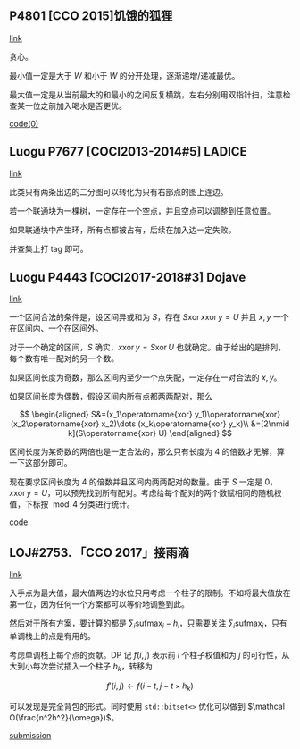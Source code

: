 
## P4801 [CCO 2015]饥饿的狐狸

[link](https://www.luogu.com.cn/problem/P4801)

贪心。

最小值一定是大于 $W$ 和小于 $W$ 的分开处理，逐渐递增/递减最优。

最大值一定是从当前最大的和最小的之间反复横跳，左右分别用双指针扫，注意检查某一位之前加入喝水是否更优。

[code(0)](https://gitee.com/renamoe/pastebin/blob/master/LuoguP4801.cpp)

## Luogu P7677 \[COCI2013-2014#5\] LADICE

[link](https://www.luogu.com.cn/problem/P7677)

此类只有两条出边的二分图可以转化为只有右部点的图上连边。

若一个联通块为一棵树，一定存在一个空点，并且空点可以调整到任意位置。

如果联通块中产生环，所有点都被占有，后续在加入边一定失败。

并查集上打 tag 即可。

## Luogu P4443 \[COCI2017-2018#3\] Dojave

[link](https://www.luogu.com.cn/problem/P4443)

一个区间合法的条件是，设区间异或和为 $S$，存在 $S\operatorname{xor} x\operatorname{xor} y=U$ 并且 $x,y$ 一个在区间内、一个在区间外。

对于一个确定的区间，$S$ 确实，$x\operatorname{xor} y=S\operatorname{xor} U$ 也就确定。由于给出的是排列，每个数有唯一配对的另一个数。

如果区间长度为奇数，那么区间内至少一个点失配，一定存在一对合法的 $x,y$。

如果区间长度为偶数，假设区间内所有点都两两配对，那么 

$$
\begin{aligned}
S&=(x_1\operatorname{xor} y_1)\operatorname{xor} (x_2\operatorname{xor} x_2)\dots (x_k\operatorname{xor} y_k)\\
&=[2\nmid k](S\operatorname{xor} U)
\end{aligned}
$$

区间长度为某奇数的两倍也是一定合法的，那么只有长度为 $4$ 的倍数才无解，算一下这部分即可。

现在要求区间长度为 $4$ 的倍数并且区间内两两配对的数量。由于 $S$ 一定是 $0$，$x\operatorname{xor} y=U$，可以预先找到所有配对。考虑给每个配对的两个数赋相同的随机权值，下标按 $\bmod 4$ 分类进行统计。

[code](https://gitee.com/renamoe/pastebin/blob/master/LuoguP4443.cpp)

## LOJ#2753. 「CCO 2017」接雨滴

[link](https://loj.ac/p/2753)

入手点为最大值，最大值两边的水位只用考虑一个柱子的限制。不如将最大值放在第一位，因为任何一个方案都可以等价地调整到此。

然后对于所有方案，要计算的都是 $\sum_i \mathrm{sufmax}_i-h_i$，只需要关注 $\sum_i \mathrm{sufmax}_i$，只有单调栈上的点是有用的。

考虑单调栈上每个点的贡献。DP 记 $f(i,j)$ 表示前 $i$ 个柱子权值和为 $j$ 的可行性，从大到小每次尝试插入一个柱子 $h_k$，转移为

$$
f'(i,j)\gets f(i-t,j-t\times h_k)
$$

可以发现是完全背包的形式。同时使用 $\texttt{std::bitset<>}$ 优化可以做到 $\mathcal O(\frac{n^2h^2}{\omega})$。

[submission](https://loj.ac/s/1285084)

